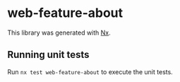 # web-feature-about

This library was generated with [Nx](https://nx.dev).

## Running unit tests

Run `nx test web-feature-about` to execute the unit tests.
